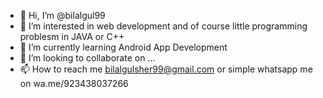 - 👋 Hi, I’m @bilalgul99
- 👀 I’m interested in web development and of course little programming problesm in JAVA or C++
- 🌱 I’m currently learning Android App Development
- 💞️ I’m looking to collaborate on ...
- 📫 How to reach me bilalgulsher99@gmail.com or simple whatsapp me on wa.me/923438037266

<!---
bilalgul99/bilalgul99 is a ✨ special ✨ repository because its `README.md` (this file) appears on your GitHub profile.
You can click the Preview link to take a look at your changes.
--->
